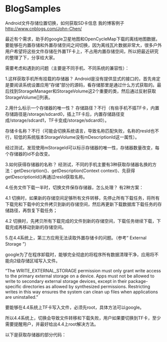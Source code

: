 # BlogSamples
Android文件存储位置切换，如何获取SD卡信息
我的博客例子
http://www.cnblogs.com/John-Chen/

最近有个需求，助手的google卫星地图和OpenCycleMap下载的离线地图数据，要能够在内置存储和外置存储空间之间切换，因为离线瓦片数据非常大，很多户外用户希望将这些文件存储在外置TF卡上，不占用内置存储空间，所以把最近研究的整理了下，分享给大家。

需要考虑和遇到的问题（主要是不同手机、不同系统的兼容性）：

1.这样获取手机所有挂载的存储器？
Android是没有提供显式的接口的，首先肯定是要阅读系统设置应用“存储”部分的源码，看存储那里是通过什么方式获取的。最后找到StorageManager和StorageVolume这2个重要的类，然后通过反射获取StorageVolume[]列表。

2.用什么标示一个存储器的唯一性？
存储路径？不行（有些手机不插TF卡，内置存储路径是/storage/sdcard0，插上TF卡后，内置存储路径变成/storage/sdcard1，TF卡变成/storage/sdcard0）。

存储卡名称？不行（可能会切换系统语言，导致名称匹配失败，名称的resId也不行，较低的系统版本StorageVolume没有mDescriptionId这一属性）。

经过测试，发现使用mStorageId可以标示存储器的唯一性，存储器数量改变，每个存储器的id不会改变。

3.如何获得存储器的名称？
经测试，不同的手机主要有3种获取存储器名换的方法：getDescription()、getDescription(Context context)、先获得getDescriptionId()再通过resId获取名称。

4.任务文件下载一半时，切换文件保存存储器，怎么处理？
有2种方案：

4.1 切换时，如果新的存储空间足够所有文件转移，先停止所有下载任务，将所有下载完和下载中的文件拷贝到新的存储空间，然后再更新下载数据库下载任务的存储路径，再恢复下载任务；

4.2 切换时，先拷贝所有下载完成的文件到新的存储空间，下载任务继续下载，下载完成再移动到新的存储空间。

5.在4.4系统上，第三方应用无法读取外置存储卡的问题。（参考“ External Storage ”）

google为了在程序卸载时，能够完全彻底的将程序所有数据清理干净，应用将不能向2级存储区域写入文件。

“The WRITE_EXTERNAL_STORAGE permission must only grant write access to the primary external storage on a device. Apps must not be allowed to write to secondary external storage devices, except in their package-specific directories as allowed by synthesized permissions. Restricting writes in this way ensures the system can clean up files when applications are uninstalled.”

要能够在4.4系统上TF卡写入文件，必须先root，具体方法可以google。

所以4.4系统上，切换会导致文件转移和下载失败，用户如果要切换到TF卡，至少需要提醒用户，并最好给出4.4上root解决方法。

以下是获取存储器的部分代码：
